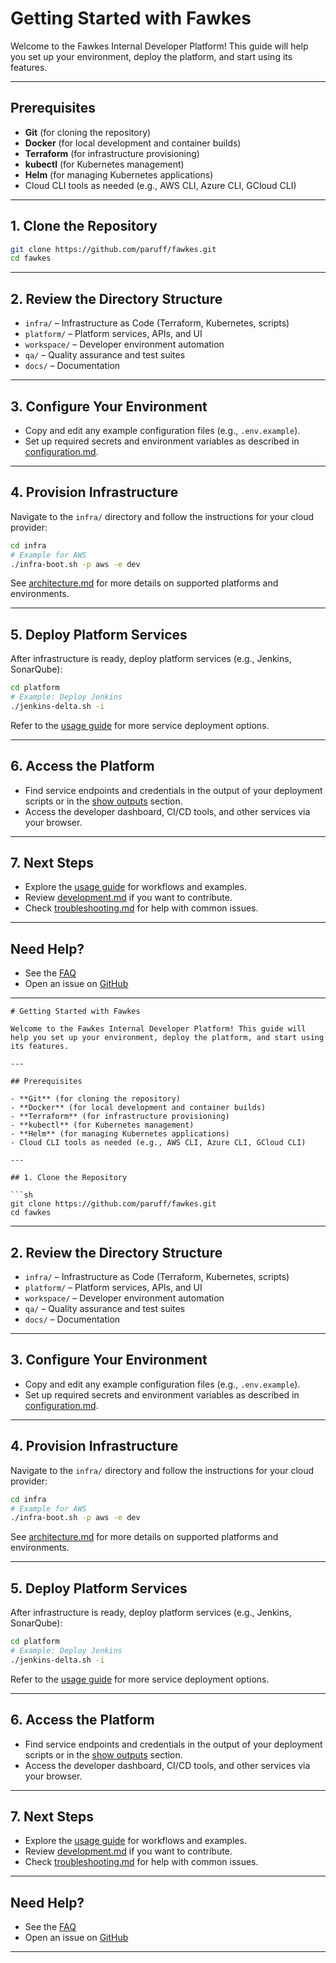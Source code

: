 # Getting Started with Fawkes

Welcome to the Fawkes Internal Developer Platform! This guide will help you set up your environment, deploy the platform, and start using its features.

---

## Prerequisites

- **Git** (for cloning the repository)
- **Docker** (for local development and container builds)
- **Terraform** (for infrastructure provisioning)
- **kubectl** (for Kubernetes management)
- **Helm** (for managing Kubernetes applications)
- Cloud CLI tools as needed (e.g., AWS CLI, Azure CLI, GCloud CLI)

---

## 1. Clone the Repository

```sh
git clone https://github.com/paruff/fawkes.git
cd fawkes
```

---

## 2. Review the Directory Structure

- `infra/` – Infrastructure as Code (Terraform, Kubernetes, scripts)
- `platform/` – Platform services, APIs, and UI
- `workspace/` – Developer environment automation
- `qa/` – Quality assurance and test suites
- `docs/` – Documentation

---

## 3. Configure Your Environment

- Copy and edit any example configuration files (e.g., `.env.example`).
- Set up required secrets and environment variables as described in [configuration.md](configuration.md).

---

## 4. Provision Infrastructure

Navigate to the `infra/` directory and follow the instructions for your cloud provider:

```sh
cd infra
# Example for AWS
./infra-boot.sh -p aws -e dev
```

See [architecture.md](architecture.md) for more details on supported platforms and environments.

---

## 5. Deploy Platform Services

After infrastructure is ready, deploy platform services (e.g., Jenkins, SonarQube):

```sh
cd platform
# Example: Deploy Jenkins
./jenkins-delta.sh -i
```

Refer to the [usage guide](usage.md) for more service deployment options.

---

## 6. Access the Platform

- Find service endpoints and credentials in the output of your deployment scripts or in the [show outputs](usage.md#showing-outputs) section.
- Access the developer dashboard, CI/CD tools, and other services via your browser.

---

## 7. Next Steps

- Explore the [usage guide](usage.md) for workflows and examples.
- Review [development.md](development.md) if you want to contribute.
- Check [troubleshooting.md](troubleshooting.md) for help with common issues.

---

## Need Help?

- See the [FAQ](faq.md)
- Open an issue on [GitHub](https://github.com/paruff/fawkes/issues)

---
```<!-- filepath: /Users/philruff/projects/github/paruff/fawkes/docs/getting-started.md -->
# Getting Started with Fawkes

Welcome to the Fawkes Internal Developer Platform! This guide will help you set up your environment, deploy the platform, and start using its features.

---

## Prerequisites

- **Git** (for cloning the repository)
- **Docker** (for local development and container builds)
- **Terraform** (for infrastructure provisioning)
- **kubectl** (for Kubernetes management)
- **Helm** (for managing Kubernetes applications)
- Cloud CLI tools as needed (e.g., AWS CLI, Azure CLI, GCloud CLI)

---

## 1. Clone the Repository

```sh
git clone https://github.com/paruff/fawkes.git
cd fawkes
```

---

## 2. Review the Directory Structure

- `infra/` – Infrastructure as Code (Terraform, Kubernetes, scripts)
- `platform/` – Platform services, APIs, and UI
- `workspace/` – Developer environment automation
- `qa/` – Quality assurance and test suites
- `docs/` – Documentation

---

## 3. Configure Your Environment

- Copy and edit any example configuration files (e.g., `.env.example`).
- Set up required secrets and environment variables as described in [configuration.md](configuration.md).

---

## 4. Provision Infrastructure

Navigate to the `infra/` directory and follow the instructions for your cloud provider:

```sh
cd infra
# Example for AWS
./infra-boot.sh -p aws -e dev
```

See [architecture.md](architecture.md) for more details on supported platforms and environments.

---

## 5. Deploy Platform Services

After infrastructure is ready, deploy platform services (e.g., Jenkins, SonarQube):

```sh
cd platform
# Example: Deploy Jenkins
./jenkins-delta.sh -i
```

Refer to the [usage guide](usage.md) for more service deployment options.

---

## 6. Access the Platform

- Find service endpoints and credentials in the output of your deployment scripts or in the [show outputs](usage.md#showing-outputs) section.
- Access the developer dashboard, CI/CD tools, and other services via your browser.

---

## 7. Next Steps

- Explore the [usage guide](usage.md) for workflows and examples.
- Review [development.md](development.md) if you want to contribute.
- Check [troubleshooting.md](troubleshooting.md) for help with common issues.

---

## Need Help?

- See the [FAQ](faq.md)
- Open an issue on [GitHub](https://github.com/paruff/fawkes/issues)

---